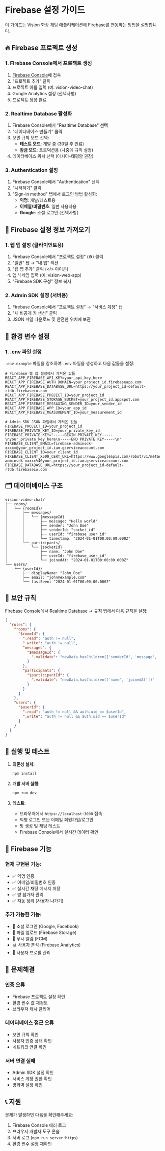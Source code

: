# Firebase 설정 가이드

이 가이드는 Vision 화상 채팅 애플리케이션에 Firebase를 연동하는 방법을 설명합니다.

## 🔥 Firebase 프로젝트 생성

### 1. Firebase Console에서 프로젝트 생성
1. [Firebase Console](https://console.firebase.google.com/)에 접속
2. "프로젝트 추가" 클릭
3. 프로젝트 이름 입력 (예: vision-video-chat)
4. Google Analytics 설정 (선택사항)
5. 프로젝트 생성 완료

### 2. Realtime Database 활성화
1. Firebase Console에서 "Realtime Database" 선택
2. "데이터베이스 만들기" 클릭
3. 보안 규칙 모드 선택:
   - **테스트 모드**: 개발 중 (30일 후 만료)
   - **잠금 모드**: 프로덕션용 (나중에 규칙 설정)
4. 데이터베이스 위치 선택 (아시아-태평양 권장)

### 3. Authentication 설정
1. Firebase Console에서 "Authentication" 선택
2. "시작하기" 클릭
3. "Sign-in method" 탭에서 로그인 방법 활성화:
   - **익명**: 개발/테스트용
   - **이메일/비밀번호**: 일반 사용자용
   - **Google**: 소셜 로그인 (선택사항)

## 🔧 Firebase 설정 정보 가져오기

### 1. 웹 앱 설정 (클라이언트용)
1. Firebase Console에서 "프로젝트 설정" (⚙️) 클릭
2. "일반" 탭 → "내 앱" 섹션
3. "웹 앱 추가" 클릭 (</> 아이콘)
4. 앱 닉네임 입력 (예: vision-web-app)
5. "Firebase SDK 구성" 정보 복사

### 2. Admin SDK 설정 (서버용)
1. Firebase Console에서 "프로젝트 설정" → "서비스 계정" 탭
2. "새 비공개 키 생성" 클릭
3. JSON 파일 다운로드 및 안전한 위치에 보관

## 📝 환경 변수 설정

### 1. .env 파일 설정
`.env.example` 파일을 참조하여 `.env` 파일을 생성하고 다음 값들을 설정:

```env
# Firebase 웹 앱 설정에서 가져온 값들
REACT_APP_FIREBASE_API_KEY=your_api_key_here
REACT_APP_FIREBASE_AUTH_DOMAIN=your_project_id.firebaseapp.com
REACT_APP_FIREBASE_DATABASE_URL=https://your_project_id-default-rtdb.firebaseio.com
REACT_APP_FIREBASE_PROJECT_ID=your_project_id
REACT_APP_FIREBASE_STORAGE_BUCKET=your_project_id.appspot.com
REACT_APP_FIREBASE_MESSAGING_SENDER_ID=your_sender_id
REACT_APP_FIREBASE_APP_ID=your_app_id
REACT_APP_FIREBASE_MEASUREMENT_ID=your_measurement_id

# Admin SDK JSON 파일에서 가져온 값들
FIREBASE_PROJECT_ID=your_project_id
FIREBASE_PRIVATE_KEY_ID=your_private_key_id
FIREBASE_PRIVATE_KEY="-----BEGIN PRIVATE KEY-----\nyour_private_key_here\n-----END PRIVATE KEY-----\n"
FIREBASE_CLIENT_EMAIL=firebase-adminsdk-xxxxx@your_project_id.iam.gserviceaccount.com
FIREBASE_CLIENT_ID=your_client_id
FIREBASE_CLIENT_X509_CERT_URL=https://www.googleapis.com/robot/v1/metadata/x509/firebase-adminsdk-xxxxx%40your_project_id.iam.gserviceaccount.com
FIREBASE_DATABASE_URL=https://your_project_id-default-rtdb.firebaseio.com
```

## 🗂️ 데이터베이스 구조

```
vision-video-chat/
├── rooms/
│   └── {roomId}/
│       ├── messages/
│       │   └── {messageId}
│       │       ├── message: "Hello world"
│       │       ├── sender: "John Doe"
│       │       ├── senderId: "socket_id"
│       │       ├── userId: "firebase_user_id"
│       │       └── timestamp: "2024-01-01T00:00:00.000Z"
│       └── participants/
│           └── {socketId}
│               ├── name: "John Doe"
│               ├── userId: "firebase_user_id"
│               └── joinedAt: "2024-01-01T00:00:00.000Z"
└── users/
    └── {userId}/
        ├── displayName: "John Doe"
        ├── email: "john@example.com"
        └── lastSeen: "2024-01-01T00:00:00.000Z"
```

## 🔐 보안 규칙

Firebase Console에서 Realtime Database → 규칙 탭에서 다음 규칙을 설정:

```json
{
  "rules": {
    "rooms": {
      "$roomId": {
        ".read": "auth != null",
        ".write": "auth != null",
        "messages": {
          "$messageId": {
            ".validate": "newData.hasChildren(['senderId', 'message', 'timestamp'])"
          }
        },
        "participants": {
          "$participantId": {
            ".validate": "newData.hasChildren(['name', 'joinedAt'])"
          }
        }
      }
    },
    "users": {
      "$userId": {
        ".read": "auth != null && auth.uid == $userId",
        ".write": "auth != null && auth.uid == $userId"
      }
    }
  }
}
```

## 🚀 실행 및 테스트

1. **의존성 설치**:
   ```bash
   npm install
   ```

2. **개발 서버 실행**:
   ```bash
   npm run dev
   ```

3. **테스트**:
   - 브라우저에서 `https://localhost:3000` 접속
   - 익명 로그인 또는 이메일 회원가입/로그인
   - 방 생성 및 채팅 테스트
   - Firebase Console에서 실시간 데이터 확인

## 🔧 Firebase 기능

### 현재 구현된 기능:
- ✅ 익명 인증
- ✅ 이메일/비밀번호 인증
- ✅ 실시간 채팅 메시지 저장
- ✅ 방 참가자 관리
- ✅ 자동 정리 (사용자 나가기)

### 추가 가능한 기능:
- 📱 소셜 로그인 (Google, Facebook)
- 📁 파일 업로드 (Firebase Storage)
- 🔔 푸시 알림 (FCM)
- 📊 사용자 분석 (Firebase Analytics)
- 💾 사용자 프로필 관리

## 🐛 문제해결

### 인증 오류
- Firebase 프로젝트 설정 확인
- 환경 변수 값 재검토
- 브라우저 캐시 클리어

### 데이터베이스 접근 오류
- 보안 규칙 확인
- 사용자 인증 상태 확인
- 네트워크 연결 확인

### 서버 연결 실패
- Admin SDK 설정 확인
- 서비스 계정 권한 확인
- 방화벽 설정 확인

## 📞 지원

문제가 발생하면 다음을 확인해주세요:
1. Firebase Console 에러 로그
2. 브라우저 개발자 도구 콘솔
3. 서버 로그 (`npm run server:https`)
4. 환경 변수 설정 재확인